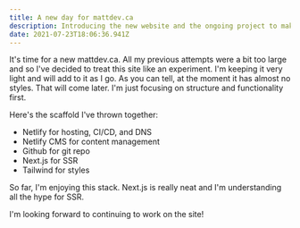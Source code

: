 ```yaml
---
title: A new day for mattdev.ca
description: Introducing the new website and the ongoing project to make it.
date: 2021-07-23T18:06:36.941Z
---
```

It's time for a new mattdev.ca. All my previous attempts were a bit too large and so I've decided to treat this site like an experiment. I'm keeping it very light and will add to it as I go. As you can tell, at the moment it has almost no styles. That will come later. I'm just focusing on structure and functionality first.

Here's the scaffold I've thrown together:

* Netlify for hosting, CI/CD, and DNS
* Netlify CMS for content management
* Github for git repo
* Next.js for SSR
* Tailwind for styles

So far, I'm enjoying this stack. Next.js is really neat and I'm understanding all the hype for SSR. 

I'm looking forward to continuing to work on the site!